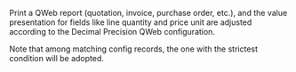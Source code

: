 Print a QWeb report (quotation, invoice, purchase order, etc.), and the value
presentation for fields like line quantity and price unit are adjusted according to the
Decimal Precision QWeb configuration.

Note that among matching config records, the one with the strictest condition will be
adopted.
